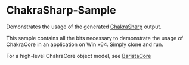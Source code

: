 # ChakraSharp-Sample
Demonstrates the usage of the generated [ChakraSharp](https://github.com/BaristaLabs/ChakraSharp) output.

This sample contains all the bits necessary to demonstrate the usage of ChakraCore in an application on Win x64. Simply clone and run.


For a high-level ChakraCore object model, see [BaristaCore](https://github.com/BaristaLabs/BaristaCore)
